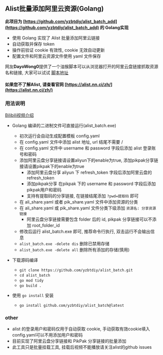 ## Alist批量添加阿里云资源(Golang)

**此项目为 [https://github.com/yzbtdiy/alist_batch_add](https://github.com/yzbtdiy/alist_batch_add) 的 Golang实现**

* 使用 Golang 实现了 Alist 批量添加阿里云链接
* 自动获取并保存 token
* 操作前验证 cookie 有效性, cookie 无效自动更新
* 配置文件和阿里云资源文件使用 yaml 文件保存

网友**DayoWong0**提供了一个油猴脚本可以从浏览器打开的阿里云盘链接抓取资源名和链接, 大家可以试试 [脚本地址](https://greasyfork.org/zh-CN/scripts/457223-%E5%A4%8D%E5%88%B6%E4%B8%BA%E6%B7%BB%E5%8A%A0%E5%88%B0alist%E9%98%BF%E9%87%8C%E4%BA%91%E7%9B%98%E5%88%86%E4%BA%AB%E9%93%BE%E6%8E%A5%E7%9A%84%E6%A0%BC%E5%BC%8F)

#### 如果您不了解Alist, 请查看官网 [https://alist.nn.ci/zh/](https://alist.nn.ci/zh/)

### 用法说明

[Bilibili视频介绍](https://www.bilibili.com/video/BV1uP411K747)

* Golang 编译的二进制文件可直接运行(alist_batch.exe)
  * 初次运行会自动生成配置模板 config.yaml
  * 在 config.yaml 文件中添加 alist 地址, url 结尾不需要 /
  * 在 config.yaml 文件中 username 和 password 字段后添加 alist 登录账号和密码
  * 添加阿里云盘分享链接请设置aliyun下的enable为true, 添加pikpak分享链接请设置pikpak下的enable为true
    * 添加阿里云盘分享 aliyun 下 refresh_token 字段后添加阿里云盘的 refresh_token
    * 添加pikpak分享 在pikpak 下的 username 和 password 字段后添加pikpak用户和密码
    * 支持有提取码的分享链接, 在链接结尾添加 `?pwd=提取码` 即可
  * 在 ali_share.yaml 或者 pik_share.yaml 文件中添加资源的分类
  * 在 ali_share.yaml 或 pik_share.yaml 文件分类下级添加 `资源名: 分享资源链接`
    * 阿里云盘分享链接需要包含 folder 后的 id, pikpak 分享链接可以不添加 root_folder_id
  * 修改后运行 alist_batch.exe 即可, 推荐命令行执行, 双击运行不会输出信息
  * `alist_batch.exe -delete dis` 删除已禁用存储
  * `alist_batch.exe -delete all` 删除所有添加的存储(慎用)

* 下载源码编译
  * `git clone https://github.com/yzbtdiy/alist_batch.git`
  * `cd alist_batch`
  * `go mod tidy`
  * `go build .`

* 使用 `go install` 安装
  * `go install github.com/yzbtdiy/alist_batch@latest`

### other

* alist 的登录用户和密码仅用于自动获取 cookie, 手动获取有效cookie填入config.yaml可以不用添加用户和密码
* 目前实现了阿里云盘分享链接和 PikPak 分享链接的批量添加
* 此工具只是批量挂载工具, 挂载后视频不能播放请关注alist的github issues
